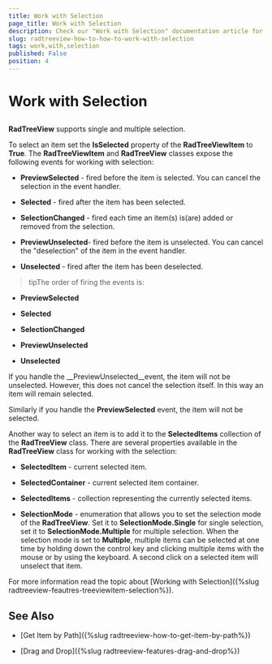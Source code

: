 ```yaml
---
title: Work with Selection
page_title: Work with Selection
description: Check our "Work with Selection" documentation article for the RadTreeView WPF control.
slug: radtreeview-how-to-how-to-work-with-selection
tags: work,with,selection
published: False
position: 4
---
```


# Work with Selection



## 

__RadTreeView__ supports single and multiple selection.

To select an item set the __IsSelected__ property of the __RadTreeViewItem__ to __True__. The __RadTreeViewItem__ and __RadTreeView__ classes expose the following events for working with selection:

* __PreviewSelected__ - fired before the item is selected. You can cancel the selection in the event handler.

* __Selected__ - fired after the item has been selected.

* __SelectionChanged__  - fired each time an item(s) is(are) added or removed from the selection.
		  

* __PreviewUnselected__- fired before the item is unselected. You can cancel the "deselection" of the item in the event handler.

* __Unselected__ - fired after the item has been deselected.

>tipThe order of firing the events is:

* __PreviewSelected__

* __Selected__

* __SelectionChanged__

* __PreviewUnselected__

* __Unselected__

>

If you handle the __PreviewUnselected__event, the item will not be unselected. However, this does not cancel the selection itself. In this way an item will remain selected.

Similarly if you handle the __PreviewSelected__ event, the item will not be selected.

Another way to select an item is to add it to the __SelectedItems__ collection of the __RadTreeView__ class. There are several properties available in the __RadTreeView__ class for working with the selection:

* __SelectedItem__ - current selected item.

* __SelectedContainer__ - current selected item container.

* __SelectedItems__ - collection representing the currently selected items.

* __SelectionMode__ - enumeration that allows you to set the selection mode of the __RadTreeView__. Set it to __SelectionMode.Single__ for single selection, set it to __SelectionMode.Multiple__ for multiple selection. When the selection mode is set to __Multiple__, multiple items can be selected at one time by holding down the control key and clicking multiple items with the mouse or by using the keyboard. A second click on a selected item will unselect that item.

For more information read the topic about [Working with Selection]({%slug radtreeview-feautres-treeviewitem-selection%}).

## See Also

 * [Get Item by Path]({%slug radtreeview-how-to-get-item-by-path%})

 * [Drag and Drop]({%slug radtreeview-features-drag-and-drop%})
